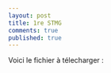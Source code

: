 ```yaml
---
layout: post
title: 1re STMG
comments: true
published: true
---
```


Voici le fichier à télecharger : <a href="https://github.com/raveluz/raveluz.github.io/blob/master/docs/sneakers.xlsx)"> 




